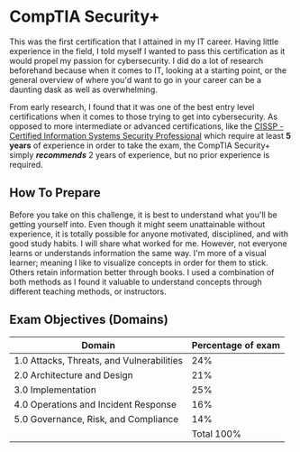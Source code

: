# CompTIA Security+

This was the first certification that I attained in my IT career.  Having little experience in the field, I told myself I wanted to pass this certification as it would propel my passion for cybersecurity.  I did do a lot of research beforehand because when it comes to IT, looking at a starting point, or the general overview of where you'd want to go in your career can be a daunting dask as well as overwhelming.  

From early research, I found that it was one of the best entry level certifications when it comes to those trying to get into cybersecurity.  As opposed to more intermediate or advanced certifications, like the [CISSP - Certified Information Systems Security Professional](https://www.isc2.org/certifications/cissp/cissp-experience-requirements) which require at least **5 years** of experience in order to take the exam, the CompTIA Security+ simply ***recommends*** 2 years of experience, but no prior experience is required.

## How To Prepare

Before you take on this challenge, it is best to understand what you'll be getting yourself into.  Even though it might seem unattainable without experience, it is totally possible for anyone motivated, disciplined, and with good study habits.  I will share what worked for me.  However, not everyone learns or understands information the same way.  I'm more of a visual learner; meaning I like to visualize concepts in order for them to stick.  Others retain information better through books.  I used a combination of both methods as I found it valuable to understand concepts through different teaching methods, or instructors.  

## Exam Objectives (Domains)

| **Domain**                                  | Percentage of exam |
| ----------------------------------------| -------------------|
|1.0 Attacks, Threats, and Vulnerabilities|        24%         |
|2.0 Architecture and Design              |        21%         |
|3.0 Implementation                       |        25%         |
|4.0 Operations and Incident Response     |        16%         |
|5.0 Governance, Risk, and Compliance     |        14%         |        
|                                         |     Total 100%     |
